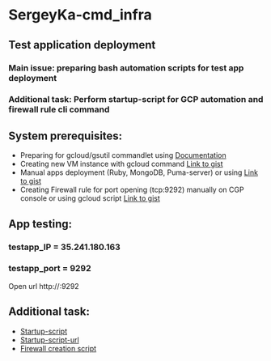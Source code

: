# SergeyKa-cmd_infra
## Test application deployment
### Main issue: preparing bash automation scripts for test app deployment
### Additional task: Perform startup-script for GCP automation and firewall rule cli command

## System prerequisites:
  + Preparing for gcloud/gsutil commandlet using [Documentation](https://cloud.google.com/sdk/docs/)
  + Creating new VM instance with gcloud command [Link to gist](https://gist.githubusercontent.com/Nklya/5bc429c6ca9adce1f7898e7228788fe5/raw/01f9e4a1bf00b4c8a37ca6046e3e4d4721a3316a/gcloud)
  + Manual apps deployment (Ruby, MongoDB, Puma-server) or using [Link to gist](https://gist.githubusercontent.com/SergeyKa-cmd/67d8d331fa7ba90d647a1c7e154c8c83/raw/6d1a40f7ac2e9eadd1c9fa547e1d327453d7154c/puma_deploy.sh)
  + Creating Firewall rule for port opening (tcp:9292) manually on CGP console or using gcloud script [Link to gist](https://gist.githubusercontent.com/SergeyKa-cmd/c9782954abe6ba4e076bc32f87285537/raw/f7980a965be6998f310cfd3800a4bc62072dd0e6/gcp_firewall_tcp9292.sh)
  
  ## App testing:
  ### testapp_IP = 35.241.180.163
  ### testapp_port = 9292
  Open url http://<vm instance IP>:9292
  
  ## Additional task:
  + [Startup-script](https://gist.githubusercontent.com/SergeyKa-cmd/35797877c0aae680ea9ffa7e3dfed5d7/raw/06064fb97f0a2cd3032c65e637ae48cd067cc3bf/startup_script_url.sh)
  + [Startup-script-url](https://gist.githubusercontent.com/SergeyKa-cmd/38e96487831a0f36307c166c80161bba/raw/f572abd2df0a8adf033704b69cf5e7aa1006a644/startup-script-url.sh)
  + [Firewall creation script](https://gist.githubusercontent.com/SergeyKa-cmd/c9782954abe6ba4e076bc32f87285537/raw/f7980a965be6998f310cfd3800a4bc62072dd0e6/gcp_firewall_tcp9292.sh)
  
